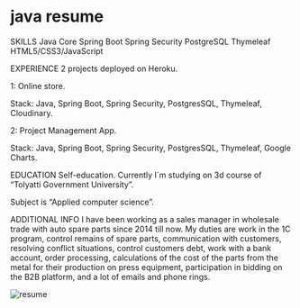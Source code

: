 # java resume

SKILLS
Java Core
Spring Boot
Spring Security
PostgreSQL
Thymeleaf
HTML5/CSS3/JavaScript

EXPERIENCE
2 projects deployed on Heroku.

1: Online store.

Stack: Java, Spring Boot, Spring Security, PostgresSQL, Thymeleaf, Cloudinary.

2: Project Management App.

Stack: Java, Spring Boot, Spring Security, PostgresSQL, Thymeleaf, Google Charts.

EDUCATION
Self-education. Currently I`m studying on 3d course of “Tolyatti Government University”.

Subject is “Applied computer science”.

ADDITIONAL INFO
I have been working as a sales manager in wholesale trade with auto spare parts since 2014 till now. My duties are work in the 1C program, control remains of spare parts, сommunication with customers, resolving conflict situations, control customers debt, work with a bank account, order processing, calculations of the cost of the parts from the metal for their production on press equipment, participation in bidding on the B2B platform, and a lot of emails and phone rings.


![resume](https://user-images.githubusercontent.com/42876203/116783020-77b6fb00-aa9d-11eb-83dd-3251d07423f1.png)
